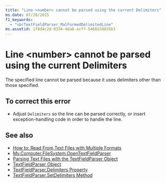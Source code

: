 ```yaml
---
title: "Line <number> cannot be parsed using the current Delimiters"
ms.date: 07/20/2015
f1_keywords: 
  - "vbrTextFieldParser_MalFormedDelimitedLine"
ms.assetid: 1f8d4c2d-0334-4da8-acff-5460159835b3
---
```

# Line \<number> cannot be parsed using the current Delimiters
The specified line cannot be parsed because it uses delimiters other than those specified.  
  
## To correct this error  
  
-   Adjust `Delimiters` so the line can be parsed correctly, or insert exception-handling code in order to handle the line.  
  
## See also

- [How to: Read From Text Files with Multiple Formats](../../visual-basic/developing-apps/programming/drives-directories-files/how-to-read-from-text-files-with-multiple-formats.md)
- [My.Computer.FileSystem.OpenTextFieldParser](xref:Microsoft.VisualBasic.FileIO.FileSystem.OpenTextFieldParser%2A)
- [Parsing Text Files with the TextFieldParser Object](../../visual-basic/developing-apps/programming/drives-directories-files/parsing-text-files-with-the-textfieldparser-object.md)
- [TextFieldParser Object](../../visual-basic/language-reference/objects/textfieldparser-object.md)
- [TextFieldParser.Delimiters Property](xref:Microsoft.VisualBasic.FileIO.TextFieldParser.Delimiters%2A)
- [TextFieldParser.SetDelimiters Method](xref:Microsoft.VisualBasic.FileIO.TextFieldParser.SetDelimiters%2A)
